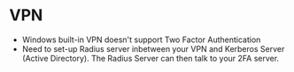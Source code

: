# VPN
- Windows built-in VPN doesn't support Two Factor Authentication
- Need to set-up Radius server inbetween your VPN and Kerberos Server (Active Directory). The Radius Server can then talk to your 2FA server.